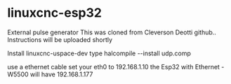 # linuxcnc-esp32
External pulse generator
This was cloned from Cleverson Deotti github..
Instructions will be uploaded shortly

Install linuxcnc-uspace-dev
type halcompile --install udp.comp

use a ethernet cable
set your eth0 to 192.168.1.10
the Esp32 with Ethernet - W5500 will have 192.168.1.177


